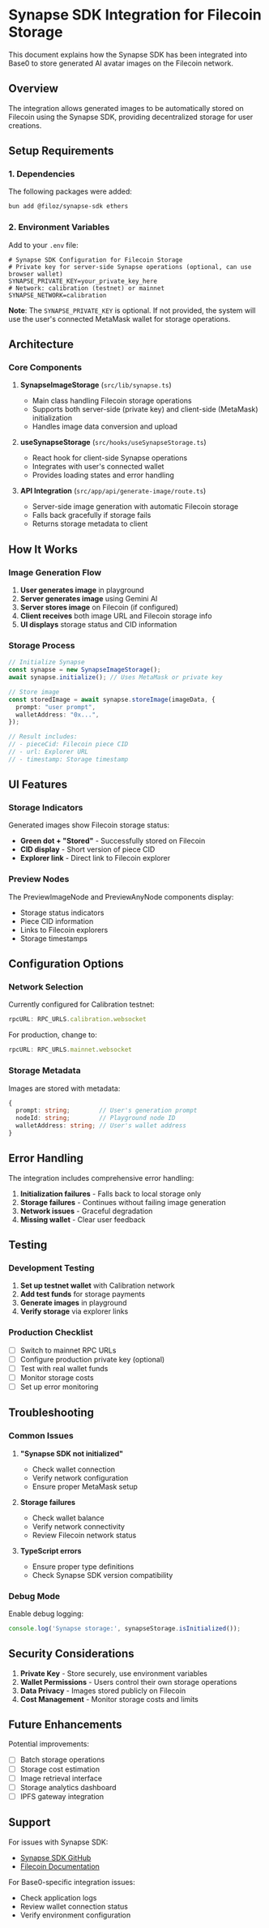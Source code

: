 # Synapse SDK Integration for Filecoin Storage

This document explains how the Synapse SDK has been integrated into Base0 to store generated AI avatar images on the Filecoin network.

## Overview

The integration allows generated images to be automatically stored on Filecoin using the Synapse SDK, providing decentralized storage for user creations.

## Setup Requirements

### 1. Dependencies

The following packages were added:
```bash
bun add @filoz/synapse-sdk ethers
```

### 2. Environment Variables

Add to your `.env` file:
```env
# Synapse SDK Configuration for Filecoin Storage
# Private key for server-side Synapse operations (optional, can use browser wallet)
SYNAPSE_PRIVATE_KEY=your_private_key_here
# Network: calibration (testnet) or mainnet
SYNAPSE_NETWORK=calibration
```

**Note**: The `SYNAPSE_PRIVATE_KEY` is optional. If not provided, the system will use the user's connected MetaMask wallet for storage operations.

## Architecture

### Core Components

1. **SynapseImageStorage** (`src/lib/synapse.ts`)
   - Main class handling Filecoin storage operations
   - Supports both server-side (private key) and client-side (MetaMask) initialization
   - Handles image data conversion and upload

2. **useSynapseStorage** (`src/hooks/useSynapseStorage.ts`)
   - React hook for client-side Synapse operations
   - Integrates with user's connected wallet
   - Provides loading states and error handling

3. **API Integration** (`src/app/api/generate-image/route.ts`)
   - Server-side image generation with automatic Filecoin storage
   - Falls back gracefully if storage fails
   - Returns storage metadata to client

## How It Works

### Image Generation Flow

1. **User generates image** in playground
2. **Server generates image** using Gemini AI
3. **Server stores image** on Filecoin (if configured)
4. **Client receives** both image URL and Filecoin storage info
5. **UI displays** storage status and CID information

### Storage Process

```typescript
// Initialize Synapse
const synapse = new SynapseImageStorage();
await synapse.initialize(); // Uses MetaMask or private key

// Store image
const storedImage = await synapse.storeImage(imageData, {
  prompt: "user prompt",
  walletAddress: "0x...",
});

// Result includes:
// - pieceCid: Filecoin piece CID
// - url: Explorer URL
// - timestamp: Storage timestamp
```

## UI Features

### Storage Indicators

Generated images show Filecoin storage status:
- **Green dot + "Stored"** - Successfully stored on Filecoin
- **CID display** - Short version of piece CID
- **Explorer link** - Direct link to Filecoin explorer

### Preview Nodes

The PreviewImageNode and PreviewAnyNode components display:
- Storage status indicators
- Piece CID information  
- Links to Filecoin explorers
- Storage timestamps

## Configuration Options

### Network Selection

Currently configured for Calibration testnet:
```typescript
rpcURL: RPC_URLS.calibration.websocket
```

For production, change to:
```typescript
rpcURL: RPC_URLS.mainnet.websocket
```

### Storage Metadata

Images are stored with metadata:
```typescript
{
  prompt: string;        // User's generation prompt
  nodeId: string;        // Playground node ID
  walletAddress: string; // User's wallet address
}
```

## Error Handling

The integration includes comprehensive error handling:

1. **Initialization failures** - Falls back to local storage only
2. **Storage failures** - Continues without failing image generation
3. **Network issues** - Graceful degradation
4. **Missing wallet** - Clear user feedback

## Testing

### Development Testing

1. **Set up testnet wallet** with Calibration network
2. **Add test funds** for storage payments
3. **Generate images** in playground
4. **Verify storage** via explorer links

### Production Checklist

- [ ] Switch to mainnet RPC URLs
- [ ] Configure production private key (optional)
- [ ] Test with real wallet funds
- [ ] Monitor storage costs
- [ ] Set up error monitoring

## Troubleshooting

### Common Issues

1. **"Synapse SDK not initialized"**
   - Check wallet connection
   - Verify network configuration
   - Ensure proper MetaMask setup

2. **Storage failures**
   - Check wallet balance
   - Verify network connectivity
   - Review Filecoin network status

3. **TypeScript errors**
   - Ensure proper type definitions
   - Check Synapse SDK version compatibility

### Debug Mode

Enable debug logging:
```typescript
console.log('Synapse storage:', synapseStorage.isInitialized());
```

## Security Considerations

1. **Private Key** - Store securely, use environment variables
2. **Wallet Permissions** - Users control their own storage operations
3. **Data Privacy** - Images stored publicly on Filecoin
4. **Cost Management** - Monitor storage costs and limits

## Future Enhancements

Potential improvements:
- [ ] Batch storage operations
- [ ] Storage cost estimation
- [ ] Image retrieval interface
- [ ] Storage analytics dashboard
- [ ] IPFS gateway integration

## Support

For issues with Synapse SDK:
- [Synapse SDK GitHub](https://github.com/FilOzone/synapse-sdk)
- [Filecoin Documentation](https://docs.filecoin.io)

For Base0-specific integration issues:
- Check application logs
- Review wallet connection status
- Verify environment configuration